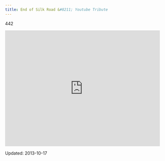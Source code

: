 ```yaml
---
title: End of Silk Road &#8211; Youtube Tribute
---
```

442


<iframe width="507" height="380" src="http://www.youtube.com/embed/Di5NSU5yuKE?feature=oembed" frameborder="0" allowfullscreen></iframe>		</div>
    

    
Updated: 2013-10-17